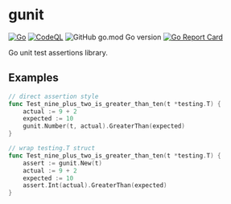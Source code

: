 # gunit

[![Go](https://github.com/nfisher/gunit/actions/workflows/go.yml/badge.svg)](https://github.com/nfisher/gunit/actions/workflows/go.yml)
[![CodeQL](https://github.com/nfisher/gunit/actions/workflows/codeql.yml/badge.svg)](https://github.com/nfisher/gunit/actions/workflows/codeql.yml)
![GitHub go.mod Go version](https://img.shields.io/github/go-mod/go-version/nfisher/gunit)
[![Go Report Card](https://goreportcard.com/badge/github.com/nfisher/gunit)](https://goreportcard.com/report/github.com/nfisher/gunit)

Go unit test assertions library.

## Examples

```go
// direct assertion style
func Test_nine_plus_two_is_greater_than_ten(t *testing.T) {
	actual := 9 + 2
	expected := 10
	gunit.Number(t, actual).GreaterThan(expected)
}

// wrap testing.T struct
func Test_nine_plus_two_is_greater_than_ten(t *testing.T) {
	assert := gunit.New(t)
	actual := 9 + 2
	expected := 10
	assert.Int(actual).GreaterThan(expected)
}

```
